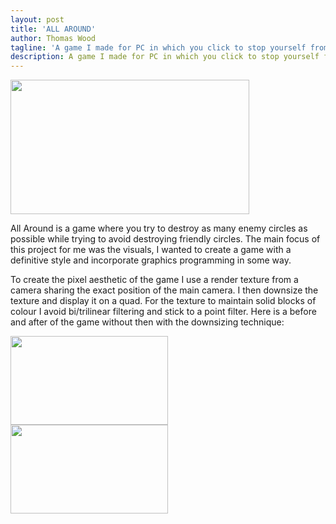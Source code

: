 ```yaml
---
layout: post
title: 'ALL AROUND'
author: Thomas Wood
tagline: 'A game I made for PC in which you click to stop yourself from losing lives while trying to hit enemies and miss friends'
description: A game I made for PC in which you click to stop yourself from losing lives while trying to hit enemies and miss friends
---
```


<img src="https://twood27897.github.io/allaroundpalettechange.gif" width="382" height="215">

All Around is a game where you try to destroy as many enemy circles as possible while trying to avoid destroying friendly circles. The main focus of this project for me was the visuals, I wanted to create a game with a definitive style and incorporate graphics programming in some way. 

To create the pixel aesthetic of the game I use a render texture from a camera sharing the exact position of the main camera. I then downsize the texture and display it on a quad. For the texture to maintain solid blocks of colour I avoid bi/trilinear filtering and stick to a point filter. Here is a before and after of the game without then with the downsizing technique:

<img src="https://twood27897.github.io/assets/allaroundnofilter.gif" width="252" height="142">
<img src="https://twood27897.github.io/assets/allaroundfilter.gif" width="252" height="142">
